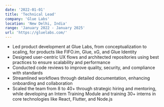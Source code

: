 ```yaml
---
date: '2022-01-01'
title: 'Technical Lead'
company: 'Glue Labs'
location: 'New Delhi, India'
range: 'January 2022 - January 2025'
url: 'https://gluelabs.com/'
---
```


- Led product development at Glue Labs, from conceptualization to scaling, for products like FIFO.im, Glue, xG, and Glue Identity
- Designed user-centric UX flows and architected repositories using best practices to ensure scalability and performance
- Conducted code reviews to improve quality, security, and compliance with standards
- Streamlined workflows through detailed documentation, enhancing onboarding and collaboration
- Scaled the team from 8 to 40+ through strategic hiring and mentoring, while developing an Intern Training Module and training 30+ interns in core technologies like React, Flutter, and Node.js
